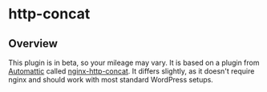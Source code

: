 http-concat
=================

Overview
--------

This plugin is in beta, so your mileage may vary. It is based on a plugin from [Automattic](https://github.com/Automattic/) called [nginx-http-concat](https://github.com/Automattic/nginx-http-concat).
It differs slightly, as it doesn't require nginx and should work with most standard WordPress setups.